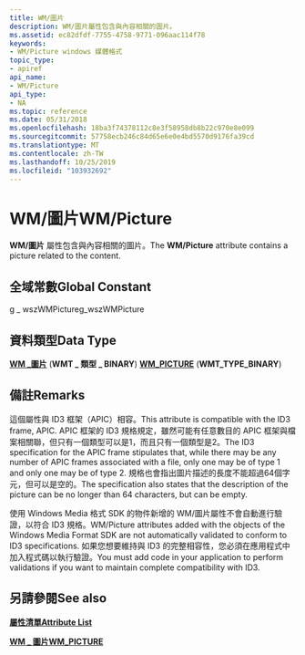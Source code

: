 ```yaml
---
title: WM/圖片
description: WM/圖片屬性包含與內容相關的圖片。
ms.assetid: ec82dfdf-7755-4758-9771-096aac114f78
keywords:
- WM/Picture windows 媒體格式
topic_type:
- apiref
api_name:
- WM/Picture
api_type:
- NA
ms.topic: reference
ms.date: 05/31/2018
ms.openlocfilehash: 18ba3f74378112c8e3f58958db8b22c970e8e099
ms.sourcegitcommit: 57758ecb246c84d65e6e0e4bd5570d9176fa39cd
ms.translationtype: MT
ms.contentlocale: zh-TW
ms.lasthandoff: 10/25/2019
ms.locfileid: "103932692"
---
```

# <a name="wmpicture"></a><span data-ttu-id="5051a-104">WM/圖片</span><span class="sxs-lookup"><span data-stu-id="5051a-104">WM/Picture</span></span>

<span data-ttu-id="5051a-105">**WM/圖片** 屬性包含與內容相關的圖片。</span><span class="sxs-lookup"><span data-stu-id="5051a-105">The **WM/Picture** attribute contains a picture related to the content.</span></span>

## <a name="global-constant"></a><span data-ttu-id="5051a-106">全域常數</span><span class="sxs-lookup"><span data-stu-id="5051a-106">Global Constant</span></span>

<span data-ttu-id="5051a-107">g \_ wszWMPicture</span><span class="sxs-lookup"><span data-stu-id="5051a-107">g\_wszWMPicture</span></span>

## <a name="data-type"></a><span data-ttu-id="5051a-108">資料類型</span><span class="sxs-lookup"><span data-stu-id="5051a-108">Data Type</span></span>

<span data-ttu-id="5051a-109">[**WM \_圖片**](/previous-versions/windows/desktop/api/wmsdkidl/ns-wmsdkidl-wm_picture) (**WMT \_ 類型 \_ BINARY**) </span><span class="sxs-lookup"><span data-stu-id="5051a-109">[**WM\_PICTURE**](/previous-versions/windows/desktop/api/wmsdkidl/ns-wmsdkidl-wm_picture) (**WMT\_TYPE\_BINARY**)</span></span>

## <a name="remarks"></a><span data-ttu-id="5051a-110">備註</span><span class="sxs-lookup"><span data-stu-id="5051a-110">Remarks</span></span>

<span data-ttu-id="5051a-111">這個屬性與 ID3 框架（APIC）相容。</span><span class="sxs-lookup"><span data-stu-id="5051a-111">This attribute is compatible with the ID3 frame, APIC.</span></span> <span data-ttu-id="5051a-112">APIC 框架的 ID3 規格規定，雖然可能有任意數目的 APIC 框架與檔案相關聯，但只有一個類型可以是1，而且只有一個類型是2。</span><span class="sxs-lookup"><span data-stu-id="5051a-112">The ID3 specification for the APIC frame stipulates that, while there may be any number of APIC frames associated with a file, only one may be of type 1 and only one may be of type 2.</span></span> <span data-ttu-id="5051a-113">規格也會指出圖片描述的長度不能超過64個字元，但可以是空的。</span><span class="sxs-lookup"><span data-stu-id="5051a-113">The specification also states that the description of the picture can be no longer than 64 characters, but can be empty.</span></span>

<span data-ttu-id="5051a-114">使用 Windows Media 格式 SDK 的物件新增的 WM/圖片屬性不會自動進行驗證，以符合 ID3 規格。</span><span class="sxs-lookup"><span data-stu-id="5051a-114">WM/Picture attributes added with the objects of the Windows Media Format SDK are not automatically validated to conform to ID3 specifications.</span></span> <span data-ttu-id="5051a-115">如果您想要維持與 ID3 的完整相容性，您必須在應用程式中加入程式碼以執行驗證。</span><span class="sxs-lookup"><span data-stu-id="5051a-115">You must add code in your application to perform validations if you want to maintain complete compatibility with ID3.</span></span>

## <a name="see-also"></a><span data-ttu-id="5051a-116">另請參閱</span><span class="sxs-lookup"><span data-stu-id="5051a-116">See also</span></span>

<dl> <dt>

[<span data-ttu-id="5051a-117">**屬性清單**</span><span class="sxs-lookup"><span data-stu-id="5051a-117">**Attribute List**</span></span>](attribute-list.md)
</dt> <dt>

[<span data-ttu-id="5051a-118">**WM \_ 圖片**</span><span class="sxs-lookup"><span data-stu-id="5051a-118">**WM\_PICTURE**</span></span>](/previous-versions/windows/desktop/api/wmsdkidl/ns-wmsdkidl-wm_picture)
</dt> </dl>

 

 




